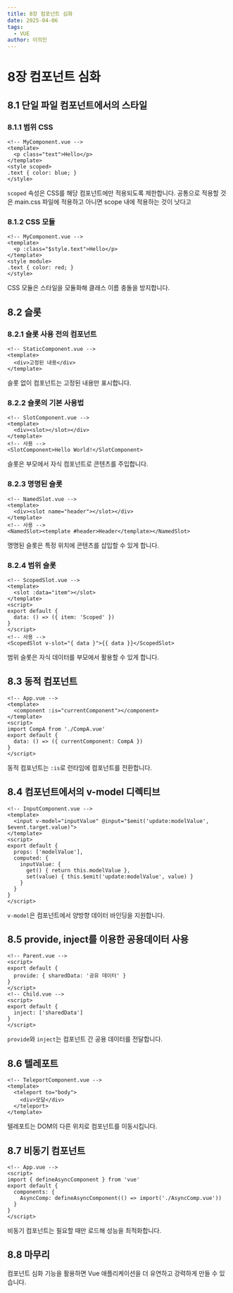 ```yaml
---
title: 8장 컴포넌트 심화
date: 2025-04-06
tags:
  - VUE
author: 이의민
---
```


# 8장 컴포넌트 심화

## 8.1 단일 파일 컴포넌트에서의 스타일

### 8.1.1 범위 CSS

```vue
<!-- MyComponent.vue -->
<template>
  <p class="text">Hello</p>
</template>
<style scoped>
.text { color: blue; }
</style>
```

`scoped` 속성은 CSS를 해당 컴포넌트에만 적용되도록 제한합니다.
공통으로 적용할 것은 main.css 파일에 적용하고 아니면 scope 내에 적용하는 것이 낫다고

### 8.1.2 CSS 모듈

```vue
<!-- MyComponent.vue -->
<template>
  <p :class="$style.text">Hello</p>
</template>
<style module>
.text { color: red; }
</style>
```

CSS 모듈은 스타일을 모듈화해 클래스 이름 충돌을 방지합니다.

## 8.2 슬롯

### 8.2.1 슬롯 사용 전의 컴포넌트

```vue
<!-- StaticComponent.vue -->
<template>
  <div>고정된 내용</div>
</template>
```

슬롯 없이 컴포넌트는 고정된 내용만 표시합니다.

### 8.2.2 슬롯의 기본 사용법

```vue
<!-- SlotComponent.vue -->
<template>
  <div><slot></slot></div>
</template>
<!-- 사용 -->
<SlotComponent>Hello World!</SlotComponent>
```

슬롯은 부모에서 자식 컴포넌트로 콘텐츠를 주입합니다.

### 8.2.3 명명된 슬롯

```vue
<!-- NamedSlot.vue -->
<template>
  <div><slot name="header"></slot></div>
</template>
<!-- 사용 -->
<NamedSlot><template #header>Header</template></NamedSlot>
```

명명된 슬롯은 특정 위치에 콘텐츠를 삽입할 수 있게 합니다.

### 8.2.4 범위 슬롯

```vue
<!-- ScopedSlot.vue -->
<template>
  <slot :data="item"></slot>
</template>
<script>
export default {
  data: () => ({ item: 'Scoped' })
}
</script>
<!-- 사용 -->
<ScopedSlot v-slot="{ data }">{{ data }}</ScopedSlot>
```

범위 슬롯은 자식 데이터를 부모에서 활용할 수 있게 합니다.

## 8.3 동적 컴포넌트

```vue
<!-- App.vue -->
<template>
  <component :is="currentComponent"></component>
</template>
<script>
import CompA from './CompA.vue'
export default {
  data: () => ({ currentComponent: CompA })
}
</script>
```

동적 컴포넌트는 `:is`로 런타임에 컴포넌트를 전환합니다.

## 8.4 컴포넌트에서의 v-model 디렉티브

```vue
<!-- InputComponent.vue -->
<template>
  <input v-model="inputValue" @input="$emit('update:modelValue', $event.target.value)">
</template>
<script>
export default {
  props: ['modelValue'],
  computed: {
    inputValue: {
      get() { return this.modelValue },
      set(value) { this.$emit('update:modelValue', value) }
    }
  }
}
</script>
```

`v-model`은 컴포넌트에서 양방향 데이터 바인딩을 지원합니다.

## 8.5 provide, inject를 이용한 공용데이터 사용

```vue
<!-- Parent.vue -->
<script>
export default {
  provide: { sharedData: '공유 데이터' }
}
</script>
<!-- Child.vue -->
<script>
export default {
  inject: ['sharedData']
}
</script>
```

`provide`와 `inject`는 컴포넌트 간 공용 데이터를 전달합니다.

## 8.6 텔레포트

```vue
<!-- TeleportComponent.vue -->
<template>
  <teleport to="body">
    <div>모달</div>
  </teleport>
</template>
```

텔레포트는 DOM의 다른 위치로 컴포넌트를 이동시킵니다.

## 8.7 비동기 컴포넌트

```vue
<!-- App.vue -->
<script>
import { defineAsyncComponent } from 'vue'
export default {
  components: {
    AsyncComp: defineAsyncComponent(() => import('./AsyncComp.vue'))
  }
}
</script>
```

비동기 컴포넌트는 필요할 때만 로드해 성능을 최적화합니다.

## 8.8 마무리

컴포넌트 심화 기능을 활용하면 Vue 애플리케이션을 더 유연하고 강력하게 만들 수 있습니다.